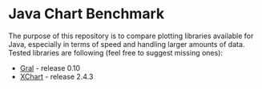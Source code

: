 # Java Chart Benchmark

The purpose of this repository is to compare plotting libraries available for Java, especially in terms of speed and handling larger amounts of data. Tested libraries are following (feel free to suggest missing ones):

  * [Gral](http://trac.erichseifert.de/gral/) - release 0.10
  * [XChart](http://xeiam.com/xchart/) - release 2.4.3
